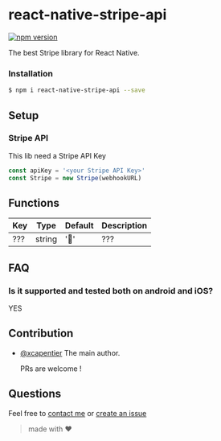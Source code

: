 # react-native-stripe-api

[![npm version](http://img.shields.io/npm/dm/react-native-stripe-api.svg?style=flat-square)](https://npmjs.org/package/react-native-stripe-api "View this project on npm")

The best Stripe library for React Native.

### Installation
```bash
$ npm i react-native-stripe-api --save
```

## Setup

### Stripe API

This lib need a Stripe API Key
```JavaScript
const apiKey = '<your Stripe API Key>'
const Stripe = new Stripe(webhookURL)
```

## Functions

| Key | Type | Default | Description |
| --- | --- | --- | --- |
| ??? | string | ':iphone:' | ??? |

## FAQ
### Is it supported and tested both on android and iOS?
YES

## Contribution

- [@xcapentier](mailto:contact@xaviercarpentier.com) The main author.

  PRs are welcome !

## Questions

Feel free to [contact me](mailto:contact@xaviercarpentier.com) or [create an issue](https://github.com/xcarpentier/react-native-stripe-api/issues/new)

> made with ♥
